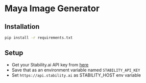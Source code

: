# Maya Image Generator


## Installation

```bash
pip install -r requirements.txt
```

## Setup
- Get your Stability.ai API key from [here](https://stability.ai/)
- Save that as an environment variable named `STABILITY_API_KEY`
- Set `https://api.stability.ai` as STABILITY_HOST env variable


